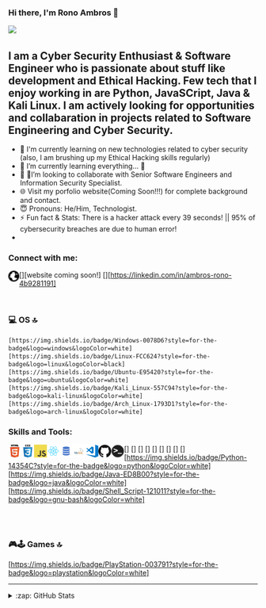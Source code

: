 ### Hi there, I'm Rono Ambros 👋
<img src="image/banner.jpg">


## I am a Cyber Security Enthusiast & Software Engineer who is passionate about stuff like development and Ethical Hacking. Few tech that I enjoy working in are Python, JavaSCript, Java & Kali Linux. I am actively looking for opportunities and collabaration in projects related to Software Engineering and Cyber Security.

- 🔭 I'm currently learning on new technologies related to cyber security (also, I am brushing up my Ethical Hacking skills regularly)
- 🌱 I’m currently learning everything... 🤣
- 👯 🤝I’m looking to collaborate with Senior Software Engineers and Information Security Specialist.
- 🌐 Visit my porfolio website(Coming Soon!!!) for complete background and contact.
- 😇 Pronouns: He/Him, Technologist. 
- ⚡ Fun fact & Stats: There is a hacker attack every 39 seconds! || 95% of cybersecurity breaches are due to human error!
- 

### Connect with me:

[<img align="left" alt="" width="22px" src="https://raw.githubusercontent.com/iconic/open-iconic/master/svg/globe.svg" />][website coming soon!]
[<img align="left" alt="" width="22px" src="https://cdn.jsdelivr.net/npm/simple-icons@v3/icons/twitter.svg" />][twitter]
[<img align="left" alt="" width="22px" src="https://cdn.jsdelivr.net/npm/simple-icons@v3/icons/linkedin.svg" />][https://linkedin.com/in/ambros-rono-4b9281191]

<br />

### 💻 OS 🔝
    [https://img.shields.io/badge/Windows-0078D6?style=for-the-badge&logo=windows&logoColor=white]
    [https://img.shields.io/badge/Linux-FCC624?style=for-the-badge&logo=linux&logoColor=black]
    [https://img.shields.io/badge/Ubuntu-E95420?style=for-the-badge&logo=ubuntu&logoColor=white]
    [https://img.shields.io/badge/Kali_Linux-557C94?style=for-the-badge&logo=kali-linux&logoColor=white]
    [https://img.shields.io/badge/Arch_Linux-1793D1?style=for-the-badge&logo=arch-linux&logoColor=white]

### Skills and Tools:

[<img align="left" alt="HTML5" width="26px" src="https://raw.githubusercontent.com/github/explore/80688e429a7d4ef2fca1e82350fe8e3517d3494d/topics/html/html.png" />]
[<img align="left" alt="CSS3" width="26px" src="https://raw.githubusercontent.com/github/explore/80688e429a7d4ef2fca1e82350fe8e3517d3494d/topics/css/css.png" />]
[<img align="left" alt="JavaScript" width="26px" src="https://raw.githubusercontent.com/github/explore/80688e429a7d4ef2fca1e82350fe8e3517d3494d/topics/javascript/javascript.png" />]
[<img align="left" alt="React" width="26px" src="https://raw.githubusercontent.com/github/explore/80688e429a7d4ef2fca1e82350fe8e3517d3494d/topics/react/react.png" />]
[<img align="left" alt="SQL" width="26px" src="https://raw.githubusercontent.com/github/explore/80688e429a7d4ef2fca1e82350fe8e3517d3494d/topics/sql/sql.png" />]
[<img align="left" alt="MySQL" width="26px" src="https://raw.githubusercontent.com/github/explore/80688e429a7d4ef2fca1e82350fe8e3517d3494d/topics/mysql/mysql.png" />]
[<img align="left" alt="Visual Studio Code" width="26px" src="https://raw.githubusercontent.com/github/explore/80688e429a7d4ef2fca1e82350fe8e3517d3494d/topics/visual-studio-code/visual-studio-code.png" />]
[<img align="left" alt="GitHub" width="26px" src="https://raw.githubusercontent.com/github/explore/78df643247d429f6cc873026c0622819ad797942/topics/github/github.png" />]
[<img align="left" alt="Terminal" width="26px" src="https://raw.githubusercontent.com/github/explore/80688e429a7d4ef2fca1e82350fe8e3517d3494d/topics/terminal/terminal.png" />]
[https://img.shields.io/badge/Python-14354C?style=for-the-badge&logo=python&logoColor=white]
[https://img.shields.io/badge/Java-ED8B00?style=for-the-badge&logo=java&logoColor=white]
[https://img.shields.io/badge/Shell_Script-121011?style=for-the-badge&logo=gnu-bash&logoColor=white]

<br />
<br />

### 🎮🕹 Games 🔝
[https://img.shields.io/badge/PlayStation-003791?style=for-the-badge&logo=playstation&logoColor=white]

---

</details>

<details>
  <summary>:zap: GitHub Stats</summary>

  <img align="left" alt="Ambros Rono" src="https://github-readme-stats.Rono18.vercel.app/api?username=Rono18&show_icons=true&hide_border=true" />

</details>

[website]: https://
[twitter]: https://twitter.com/
[linkedin]: https://linkedin.com/in/ambros-rono-4b9281191
